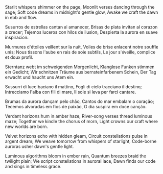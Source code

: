 Starlit whispers shimmer on the page,
Moonlit verses dancing through the sage;
Soft code dreams in midnight's gentle glow,
Awake we craft the dawn in ebb and flow.

Susurros de estrellas cantan al amanecer,
Brisas de plata invitan al corazon a crecer;
Tejemos luceros con hilos de ilusion,
Despierta la aurora en suave inspiracion.

Murmures d'étoiles veillent sur la nuit,
Voiles de brise enlacent notre souffle unis;
Nous tissons l'aube en rais de soie subtils,
Le jour s'éveille, complice et doux profil.

Sterntanz webt im schweigenden Morgenlicht,
Klanglose Funken stimmen ein Gedicht;
Wir schnitzen Träume aus bernsteinfarbenem Schein,
Der Tag erwacht und haucht uns Atem ein.

Sussurri di luce baciano il mattino,
Fogli di cielo tracciano il destino;
Intrecciamo l'alba con fili di mare,
Il sole si leva per farci cantare.

Brumas da aurora dançam pelo chão,
Cantos do mar embalam o coração;
Tecemos alvoradas em fios de paixão,
O dia suspira em doce canção.

Verdant horizons hum in amber haze,
River-song verses thread luminous maze;
Together we kindle the chorus of morn,
Light crowns our craft where new worlds are born.

Velvet horizons echo with hidden gleam,
Circuit constellations pulse in argent dream;
We weave tomorrow from whispers of starlight,
Code-borne auroras usher dawn's gentle light.

Luminous algorithms bloom in ember rain,
Quantum breezes braid the twilight plain;
We script constellations in auroral lace,
Dawn finds our code and sings in timeless grace.
